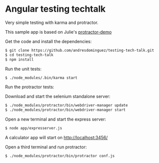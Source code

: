 Angular testing techtalk
========================

Very simple testing with karma and protractor.

This sample app is based on Julie's [protractor-demo](https://github.com/juliemr/protractor-demo)

Get the code and install the dependencies:

```sh
$ git clone https://github.com/andresdominguez/testing-tech-talk.git
$ cd testing-tech-talk
$ npm install
```

Run the unit tests:

```sh
$ ./node_modules/.bin/karma start
```

Run the protractor tests:

Download and start the selenium standalone server:

```sh
$ ./node_modules/protractor/bin/webdriver-manager update
$ ./node_modules/protractor/bin/webdriver-manager start
```

Open a new terminal and start the express server:

```sh
$ node app/expresserver.js
```

A calculator app will start on [http://localhost:3456/](http://localhost:3456/)

Open a third terminal and run protractor:

```sh
$ ./node_modules/protractor/bin/protractor conf.js
```
